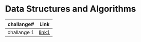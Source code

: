 # Data Structures and Algorithms


 **challange#**| **Link**
 --------|--------
 challange 1 |[link1](https://github.com/bayan-97/data-structures-and-algorithms/pull/14)
 
